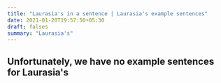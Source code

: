 ```yaml
---
title: "Laurasia's in a sentence | Laurasia's example sentences"
date: 2021-01-20T19:57:50+05:30
draft: falses
summary: "Laurasia's"
---
```

## Unfortunately, we have no example sentences for Laurasia's                 
